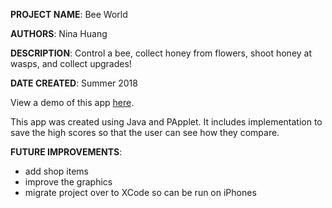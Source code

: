 **PROJECT NAME**: Bee World

**AUTHORS**: Nina Huang

**DESCRIPTION**: Control a bee, collect honey from flowers, shoot honey at wasps, and collect upgrades!

**DATE CREATED**: Summer 2018

View a demo of this app [here](https://youtu.be/YqUhm46WkBk).

This app was created using Java and PApplet. It includes implementation to save the high scores so that the
user can see how they compare.

**FUTURE IMPROVEMENTS**:
- add shop items
- improve the graphics
- migrate project over to XCode so can be run on iPhones
